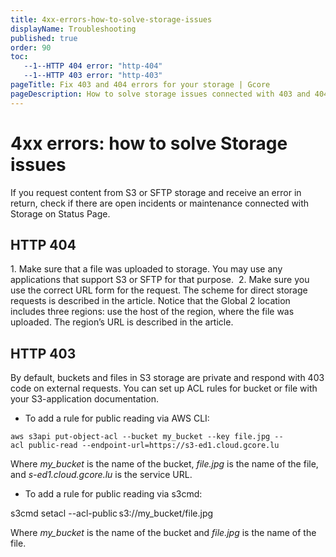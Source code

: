 ```yaml
---
title: 4xx-errors-how-to-solve-storage-issues
displayName: Troubleshooting
published: true
order: 90
toc:
   --1--HTTP 404 error: "http-404"
   --1--HTTP 403 error: "http-403"
pageTitle: Fix 403 and 404 errors for your storage | Gcore
pageDescription: How to solve storage issues connected with 403 and 404 errors.
---
```


# 4xx errors: how to solve Storage issues

If you request content from S3 or SFTP storage and receive an error in return, check if there are open incidents or maintenance connected with Storage on Status Page. 

## HTTP 404 

1\.  Make sure that a file was uploaded to storage. You may use any applications that support S3 or SFTP for that purpose. 
2\.  Make sure you use the correct URL form for the request. The scheme for direct storage requests is described in the article. Notice that the Global 2 location includes three regions: use the host of the region, where the file was uploaded. The region’s URL is described in the article. 

## HTTP 403 

By default, buckets and files in S3 storage are private and respond with 403 code on external requests. You can set up ACL rules for bucket or file with your S3-application documentation. 

- To add a rule for public reading via AWS CLI:

```
aws s3api put-object-acl --bucket my_bucket --key file.jpg --acl public-read --endpoint-url=https://s3-ed1.cloud.gcore.lu
```

Where *my_bucket* is the name of the bucket, *file.jpg* is the name of the file, and *s-ed1.cloud.gcore.lu* is the service URL.

- To add a rule for public reading via s3cmd: 

<code-block>
s3cmd setacl --acl-public s3://my_bucket/file.jpg
</code-block>

Where *my_bucket* is the name of the bucket and *file.jpg* is the name of the file.